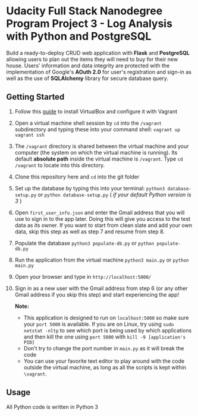 # Udacity Full Stack Nanodegree Program Project 3 - Log Analysis with Python and PostgreSQL
Build a ready-to-deploy CRUD web application with __Flask__ and __PostgreSQL__ allowing users to plan out the items they will need to buy for their new house.
Users' information and data integrity are protected with the implementation of Google's __AOuth 2.0__ for user's registration and sign-in as well as the use of __SQLAlchemy__ library for secure database query.
## Getting Started
1. Follow this [guide](https://goo.gl/Nx5u8L) to install VirtualBox and configure it with Vagrant
2. Open a virtual machine shell session by `cd` into the `/vagrant` subdirectory and typing these into your command shell:
`vagrant up`
`vagrant ssh`
3. The `/vagrant` directory is shared between the virtual machine and your computer (the system on which the virtual machine is running). Its default __absolute path__ inside the virtual machine is `/vagrant`. Type `cd /vagrant` to locate into this directory.
4. Clone this repository here and `cd` into the git folder
5. Set up the database by typing this into your terminal:
`python3 database-setup.py`
or
`python database-setup.py` ( _if your default Python version is 3_ )
6. Open `first_user_info.json` and enter the Gmail address that you will use to sign in to the app later. Doing this will give you access to the test data as its owner. If you want to start from clean slate and add your own data, skip this step as well as step 7 and resume from step 8.
7. Populate the database
`python3 populate-db.py`
or
`python populate-db.py`
8. Run the application from the virtual machine
`python3 main.py`
or
`python main.py`
9. Open your browser and type in
`http://localhost:5000/`
10. Sign in as a new user with the Gmail address from step 6 (or any other Gmail address if you skip this step) and start experiencing the app!

    **Note:**
    - This application is designed to run on `localhost:5000` so make sure your `port 5000` is available. If you are on Linux, try using `sudo netstat -nltp` to see which port is being used by which applications and then kill the one using `port 5000` with `kill -9 [application's PID]`
    - Don't try to change the port number in `main.py` as it will break the code
    - You can use your favorite text editor to play around with the code outside the virtual machine, as long as all the scripts is kept within `\vagrant`.

## Usage
All Python code is written in Python 3
